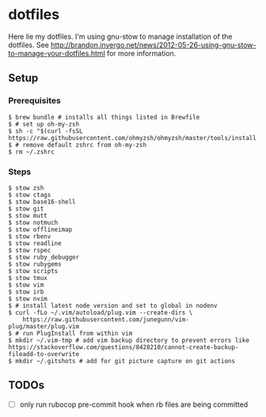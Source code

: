 # dotfiles

Here lie my dotfiles. I'm using gnu-stow to manage installation of the dotfiles.
See http://brandon.invergo.net/news/2012-05-26-using-gnu-stow-to-manage-your-dotfiles.html for more information.

## Setup

### Prerequisites

    $ brew bundle # installs all things listed in Brewfile
    $ # set up oh-my-zsh
    $ sh -c "$(curl -fsSL https://raw.githubusercontent.com/ohmyzsh/ohmyzsh/master/tools/install.sh)"
    $ # remove default zshrc from oh-my-zsh
    $ rm ~/.zshrc

### Steps

    $ stow zsh
    $ stow ctags
    $ stow base16-shell
    $ stow git
    $ stow mutt
    $ stow notmuch
    $ stow offlineimap
    $ stow rbenv
    $ stow readline
    $ stow rspec
    $ stow ruby_debugger
    $ stow rubygems
    $ stow scripts
    $ stow tmux
    $ stow vim
    $ stow irb
    $ stow nvim
    $ # install latest node version and set to global in nodenv
    $ curl -fLo ~/.vim/autoload/plug.vim --create-dirs \
        https://raw.githubusercontent.com/junegunn/vim-plug/master/plug.vim
    $ # run PlugInstall from within vim
    $ mkdir ~/.vim-tmp # add vim backup directory to prevent errors like https://stackoverflow.com/questions/8428210/cannot-create-backup-fileadd-to-overwrite
    $ mkdir ~/.gitshots # add for git picture capture on git actions

## TODOs

 - [ ] only run rubocop pre-commit hook when rb files are being committed
